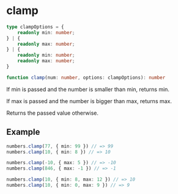 # clamp

```ts
type clampOptions = {
    readonly min: number;
} | {
    readonly max: number;
} | {
    readonly min: number;
    readonly max: number;
}

function clamp(num: number, options: clampOptions): number
```

If min is passed and the number is smaller than min, returns min.

If max is passed and the number is bigger than max, returns max.

Returns the passed value otherwise.
    
## Example

```ts
numbers.clamp(77, { min: 99 }) // => 99
numbers.clamp(10, { min: 8 }) // => 10
```

```ts
numbers.clamp(-10, { max: 5 }) // => -10
numbers.clamp(846, { max: -1 }) // => -1
```

```ts
numbers.clamp(10, { min: 8, max: 12 }) // => 10
numbers.clamp(10, { min: 0, max: 9 }) // => 9
```
